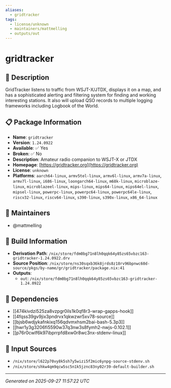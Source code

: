 ```yaml
---
aliases:
  - gridtracker
tags:
  - license/unknown
  - maintainers/mattmelling
  - outputs/out
---
```


# gridtracker

## 📝 Description

GridTracker listens to traffic from WSJT-X/JTDX, displays it on a map,
and has a sophisticated alerting and filtering system for finding and
working interesting stations. It also will upload QSO records to multiple
logging frameworks including Logbook of the World.


## 📋 Package Information

- **Name**: `gridtracker`
- **Version**: `1.24.0922`
- **Available**: ✅ Yes
- **Broken**: ✅ No
- **Description**: Amateur radio companion to WSJT-X or JTDX
- **Homepage**: [https://gridtracker.org](https://gridtracker.org)
- **License**: `unknown`
- **Platforms**: `aarch64-linux`, `armv5tel-linux`, `armv6l-linux`, `armv7a-linux`, `armv7l-linux`, `i686-linux`, `loongarch64-linux`, `m68k-linux`, `microblaze-linux`, `microblazeel-linux`, `mips-linux`, `mips64-linux`, `mips64el-linux`, `mipsel-linux`, `powerpc-linux`, `powerpc64-linux`, `powerpc64le-linux`, `riscv32-linux`, `riscv64-linux`, `s390-linux`, `s390x-linux`, `x86_64-linux`
## 👥 Maintainers

- @mattmelling


## 🔧 Build Information

- **Derivation Path**: `/nix/store/fdm0bg71n8lh0qqk64y85zs65vbzc163-gridtracker-1.24.0922.drv`
- **Source Position**: `/nix/store/ns30sqxb36k8jrds8z18rv96bpnwc60d-source/pkgs/by-name/gr/gridtracker/package.nix:41`
- **Outputs**:
  - `out`:  `/nix/store/fdm0bg71n8lh0qqk64y85zs65vbzc163-gridtracker-1.24.0922`

## 🔗 Dependencies

- [[474kivdzi525za8vzpgr0ils1k0qf8r3-wrap-gapps-hook]]
- [[4fqss39gv9jix3pndrvx1qkwzwr5xv78-source]]
- [[bjsb6wdjykafnkixq156qdvmxhsm2bai-bash-5.3p3]]
- [[hwr1y3g3206fi5590w37q3nw3s8fymh2-nwjs-0.102.1]]
- [[p76r0cwlf6k97ibprrpfd8xw0r8wc3nx-stdenv-linux]]

## 📁 Input Sources

- `/nix/store/l622p70vy8k5sh7y5wizi5f2mic6ynpg-source-stdenv.sh`
- `/nix/store/shkw4qm9qcw5sc5n1k5jznc83ny02r39-default-builder.sh`

---
*Generated on 2025-09-27 11:57:22 UTC*
